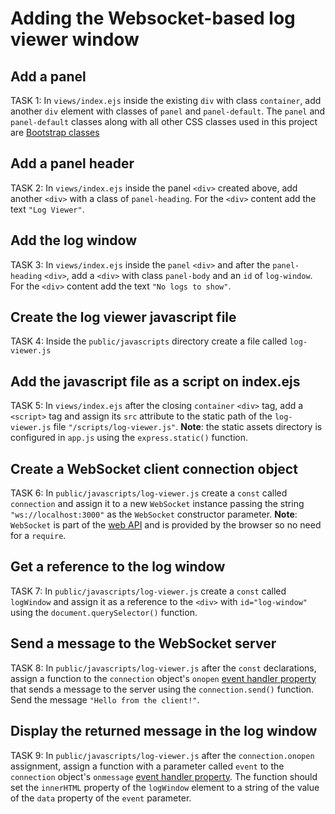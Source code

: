 # Adding the Websocket-based log viewer window

## Add a panel
TASK 1:
In `views/index.ejs` inside the existing `div` with class `container`, add another `div` element with classes of `panel` and `panel-default`. The `panel` and `panel-default` classes along with all other CSS classes used in this project are [Bootstrap classes](https://www.w3schools.com/bootstrap/default.asp)

## Add a panel header
TASK 2: 
In `views/index.ejs` inside the panel `<div>` created above, add another `<div>` with a class of `panel-heading`. For the `<div>` content add the text `"Log Viewer"`. 

## Add the log window
TASK 3: 
In `views/index.ejs` inside the `panel` `<div>` and after the `panel-heading` `<div>`, add a `<div>` with class `panel-body` and an `id` of `log-window`. For the `<div>` content add the text `"No logs to show"`.

## Create the log viewer javascript file
TASK 4:
Inside the `public/javascripts` directory create a file called `log-viewer.js`

## Add the javascript file as a script on index.ejs
TASK 5:
In `views/index.ejs` after the closing `container` `<div>` tag, add a `<script>` tag and assign its `src` attribute to the static path of the `log-viewer.js` file `"/scripts/log-viewer.js"`. **Note**: the static assets directory is configured in `app.js` using the `express.static()` function.

## Create a WebSocket client connection object
TASK 6:
In `public/javascripts/log-viewer.js` create a `const` called `connection` and assign it to a new `WebSocket` instance passing the string `"ws://localhost:3000"` as the `WebSocket` constructor parameter. **Note**: `WebSocket` is part of the [web API](https://developer.mozilla.org/en-US/docs/Web/API/Websockets_API) and is provided by the browser so no need for a `require`.

## Get a reference to the log window
TASK 7: 
In `public/javascripts/log-viewer.js` create a `const` called `logWindow` and assign it as a reference to the `<div>` with `id="log-window"` using the `document.querySelector()` function.

## Send a message to the WebSocket server
TASK 8: 
In `public/javascripts/log-viewer.js` after the `const` declarations, assign a function to the `connection` object's `onopen` [event handler property](https://developer.mozilla.org/en-US/docs/Web/API/WebSocket/onopen) that sends a message to the server using the `connection.send()` function. Send the message `"Hello from the client!"`.

## Display the returned message in the log window
TASK 9: 
In `public/javascripts/log-viewer.js` after the `connection.onopen` assignment, assign a function with a parameter called `event` to the `connection` object's `onmessage` [event handler property](https://developer.mozilla.org/en-US/docs/Web/API/WebSocket/onmessage). The function should set the `innerHTML` property of the `logWindow` element to a string of the value of the `data` property of the `event` parameter. 

